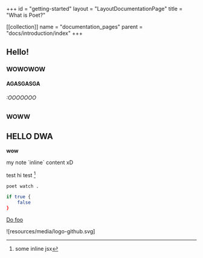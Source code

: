 +++
id = "getting-started"
layout = "LayoutDocumentationPage"
title = "What is Poet?"

[[collection]]
name = "documentation_pages"
parent = "docs/introduction/index"
+++

## Hello!

### WOWOWOW

#### AGASGASGA

###### :OOOOOOO

### WOWW

## HELLO DWA

**wow**

<div class="formatted-text__note">
    my note `inline` content xD
</div>

test <Note>hi</Note> test [^1]

```bash
poet watch .

if true {
    false
}
```

[Do foo](docs/getting-started/create-your-first-page)

![resources/media/logo-github.svg]

[^1]: some inline jsx
